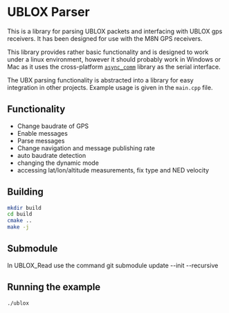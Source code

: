 # UBLOX Parser

This is a library for parsing UBLOX packets and interfacing with UBLOX gps receivers.  It has been designed for use with the M8N GPS receivers.

This library provides rather basic functionality and is designed to work under a linux environment, however it should probably work in Windows or Mac as it uses the cross-platform [`async_comm`](https://github.com/dpkoch/async_comm) library as the serial interface.

The UBX parsing functionality is abstracted into a library for easy integration in other projects.  Example usage is given in the `main.cpp` file.

## Functionality
 * Change baudrate of GPS
 * Enable messages
 * Parse messages
 * Change navigation and message publishing rate
 * auto baudrate detection
 * changing the dynamic mode
 * accessing lat/lon/altitude measurements, fix type and NED velocity


## Building

``` bash
mkdir build
cd build
cmake ..
make -j
```
## Submodule
In UBLOX_Read use the command
git submodule update --init --recursive

## Running the example
``` bash
./ublox
```

